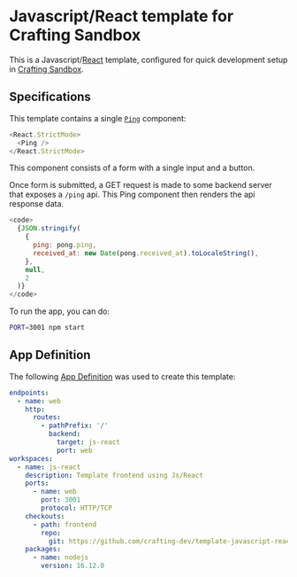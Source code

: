 # Javascript/React template for Crafting Sandbox

This is a Javascript/[React](https://reactjs.org/) template, configured for quick development setup in [Crafting Sandbox](https://docs.sandboxes.cloud/docs).

## Specifications

This template contains a single [`Ping`](src/Ping.js) component:

```js
<React.StrictMode>
  <Ping />
</React.StrictMode>
```

This component consists of a form with a single input and a button.

Once form is submitted, a GET request is made to some backend server that exposes a `/ping` api. This Ping component then renders the api response data.

```js
<code>
  {JSON.stringify(
    {
      ping: pong.ping,
      received_at: new Date(pong.received_at).toLocaleString(),
    },
    null,
    2
  )}
</code>
```

To run the app, you can do:

```bash
PORT=3001 npm start
```

## App Definition

The following [App Definition](https://docs.sandboxes.cloud/docs/app-definition) was used to create this template:

```yaml
endpoints:
  - name: web
    http:
      routes:
        - pathPrefix: '/'
          backend:
            target: js-react
            port: web
workspaces:
  - name: js-react
    description: Template frontend using Js/React
    ports:
      - name: web
        port: 3001
        protocol: HTTP/TCP
    checkouts:
      - path: frontend
        repo:
          git: https://github.com/crafting-dev/template-javascript-react
    packages:
      - name: nodejs
        version: 16.12.0
```
